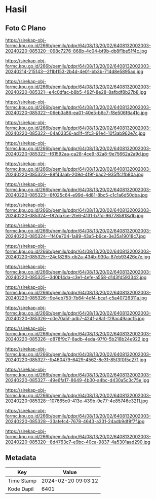 # Hasil

## Foto C Plano

https://sirekap-obj-formc.kpu.go.id/266b/pemilu/pdpr/64/08/13/20/02/6408132002003-20240220-085320--098c7276-868b-4c04-bf9b-db8f1be51f4c.jpg

https://sirekap-obj-formc.kpu.go.id/266b/pemilu/pdpr/64/08/13/20/02/6408132002003-20240214-215143--2f1bf153-2b4d-4e01-bb3b-714d8e5895ad.jpg

https://sirekap-obj-formc.kpu.go.id/266b/pemilu/pdpr/64/08/13/20/02/6408132002003-20240220-085321--e4c0dfac-b8b5-492f-8e28-8afbdf8b27b8.jpg

https://sirekap-obj-formc.kpu.go.id/266b/pemilu/pdpr/64/08/13/20/02/6408132002003-20240220-085322--06eb3a86-ea01-40e5-b6c7-f8e506f6a41c.jpg

https://sirekap-obj-formc.kpu.go.id/266b/pemilu/pdpr/64/08/13/20/02/6408132002003-20240220-085322--04a03356-ad1f-4fc3-91e4-10f3ab962e7c.jpg

https://sirekap-obj-formc.kpu.go.id/266b/pemilu/pdpr/64/08/13/20/02/6408132002003-20240220-085322--f61592aa-ca28-4ce9-82a8-9e75662a2a9d.jpg

https://sirekap-obj-formc.kpu.go.id/266b/pemilu/pdpr/64/08/13/20/02/6408132002003-20240220-085323--88f43aab-209d-4f9f-bac2-935ffc1fb80a.jpg

https://sirekap-obj-formc.kpu.go.id/266b/pemilu/pdpr/64/08/13/20/02/6408132002003-20240220-085323--8f025c64-e99d-4d81-8bc5-c1c1a6d50dba.jpg

https://sirekap-obj-formc.kpu.go.id/266b/pemilu/pdpr/64/08/13/20/02/6408132002003-20240220-085324--f82da7ce-2fe6-4131-b7fd-967785818a1b.jpg

https://sirekap-obj-formc.kpu.go.id/266b/pemilu/pdpr/64/08/13/20/02/6408132002003-20240220-085324--1f40e704-1a89-43a5-b6ce-3e35a19018c7.jpg

https://sirekap-obj-formc.kpu.go.id/266b/pemilu/pdpr/64/08/13/20/02/6408132002003-20240220-085325--24cf8265-db2a-434b-930a-87eb93426e7e.jpg

https://sirekap-obj-formc.kpu.go.id/266b/pemilu/pdpr/64/08/13/20/02/6408132002003-20240220-085325--3d0b14da-c3e1-4efe-a558-d143fd593342.jpg

https://sirekap-obj-formc.kpu.go.id/266b/pemilu/pdpr/64/08/13/20/02/6408132002003-20240220-085326--9e4eb753-7b64-4df4-bcaf-c5a40726311a.jpg

https://sirekap-obj-formc.kpu.go.id/266b/pemilu/pdpr/64/08/13/20/02/6408132002003-20240220-085326--c0e70a5f-adb7-424f-a8a1-f28ac49aac15.jpg

https://sirekap-obj-formc.kpu.go.id/266b/pemilu/pdpr/64/08/13/20/02/6408132002003-20240220-085326--d878f9c7-8adb-4eda-97f0-5b218b24e922.jpg

https://sirekap-obj-formc.kpu.go.id/266b/pemilu/pdpr/64/08/13/20/02/6408132002003-20240220-085327--fb460479-6429-4562-8e31-85f3f0f5c271.jpg

https://sirekap-obj-formc.kpu.go.id/266b/pemilu/pdpr/64/08/13/20/02/6408132002003-20240220-085327--49e6fa17-8649-4b30-a4bc-d430a5c3c75e.jpg

https://sirekap-obj-formc.kpu.go.id/266b/pemilu/pdpr/64/08/13/20/02/6408132002003-20240220-085328--107665c0-413e-439b-9e77-4e85746e3211.jpg

https://sirekap-obj-formc.kpu.go.id/266b/pemilu/pdpr/64/08/13/20/02/6408132002003-20240220-085328--33afefc4-7678-4643-a331-24adb9df8f7f.jpg

https://sirekap-obj-formc.kpu.go.id/266b/pemilu/pdpr/64/08/13/20/02/6408132002003-20240220-085320--8d4763c7-e9bc-40ca-9837-4a5301aad290.jpg


## Metadata

| Key        | Value               |
| ---------- | ------------------- |
| Time Stamp | 2024-02-20 09:03:12 |
| Kode Dapil | 6401                |



